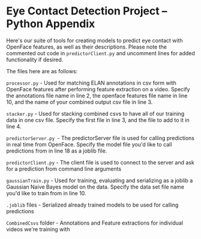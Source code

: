 # Eye Contact Detection Project – Python Appendix
Here's our suite of tools for creating models to predict eye contact with OpenFace features, as well as their descriptions. Please note the commented out code in `predictorClient.py` and uncomment lines for added functionality if desired.

The files here are as follows:

`processor.py` - Used for matching ELAN annotations in csv form with OpenFace features after performing feature extraction on a video.
Specify the annotations file name in line 2, the openface features file name in line 10, and the name of your combined output csv file in line 3.

`stacker.py` - Used for stacking combined csvs to have all of our training data in one csv file.
Specify the first file in line 3, and the file to add to it in line 4.

`predictorServer.py `- The predictorServer file is used for calling predictions in real time from OpenFace.
Specify the model file you'd like to call predictions from in line 18 as a joblib file.

`predictorClient.py` - The client file is used to connect to the server and ask for a prediction from command line arguments

`gaussianTrain.py` - Used for training, evaluating and serializing as a joblib a Gaussian Naive Bayes model on the data.
Specify the data set file name you'd like to train from in line 10.

`.joblib` files - Serialized already trained models to be used for calling predictions

`CombinedCsvs` folder - Annotations and Feature extractions for individual videos we're training with
